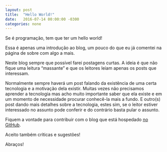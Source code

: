 ```yaml
---
layout: post
title:  "Hello World!"
date:   2016-07-14 00:00:00 -0300
categories: none
---
```


Se é programação, tem que ter um hello world!

Essa é apenas uma introdução ao blog, um pouco do que eu já comentei na página de sobre com algo a mais.

Neste blog sempre que possível farei postagens curtas. A ideia é que não fique uma leitura “massante” e que os leitores leiam apenas os posts que interessam. 

Normalmente sempre haverá um post falando da existência de uma certa tecnologia e a motivação dela existir. Muitas vezes não precisamos aprender a tecnologia mas acho muito importante saber que ela existe e em um momento de necessidade procurar conhecê-la mais a fundo. E outro(s) post dando mais detalhes sobre a tecnologia, estes sim, se o leitor estiver interessado no assunto pode conferir e do contrário basta pular o assunto.

Fiquem a vontade para contribuir com o blog que está hospedado <a href="https://github.com/flaviochess/flaviochess.github.io" target="_blank">no GitHub</a>.

Aceito também críticas e sugestões!

Abraços!
